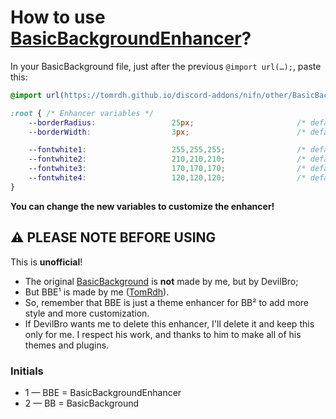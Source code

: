 # How to use [BasicBackgroundEnhancer](https://github.com/Tomrdh/discord-addons/blob/master/other/BasicBackgroundEnhancer.css)?

In your BasicBackground file, just after the previous `@import url(…);`, paste this:
```css
@import url(https://tomrdh.github.io/discord-addons/nifn/other/BasicBackgroundEnhancer.css);

:root { /* Enhancer variables */
	--borderRadius:					25px;						/* default: 25px				(border radius for some elements)												*/
	--borderWidth:					3px;						/* default: 3px					(border widith for some elements)												*/

	--fontwhite1:					255,255,255;				/* default: 255,255,255			(font white 1 used in some texts, use rgb)										*/
	--fontwhite2:					210,210,210;				/* default: 210,210,210			(font white 2 used in some texts, use rgb)										*/
	--fontwhite3:					170,170,170;				/* default: 170,170,170			(font white 3 used in some texts, use rgb)										*/
	--fontwhite4:					120,120,120;				/* default: 120,120,120			(font white 4 used in some texts, use rgb)										*/
}
```

**You can change the new variables to customize the enhancer!**

## ⚠ PLEASE NOTE BEFORE USING

This is **unofficial**!

- The original [BasicBackground](https://github.com/mwittrien/BetterDiscordAddons/tree/master/Themes/BasicBackground) is **not** made by me, but by DevilBro;
- But BBE¹ is made by me ([TomRdh](https://github.com/Tomrdh)).
- So, remember that BBE is just a theme enhancer for BB² to add more style and more customization.
- If DevilBro wants me to delete this enhancer, I'll delete it and keep this only for me. I respect his work, and thanks to him to make all of his themes and plugins.

### Initials
- 1 — BBE = BasicBackgroundEnhancer
- 2 — BB = BasicBackground
